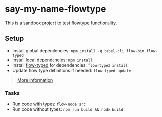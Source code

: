 # say-my-name-flowtype

This is a sandbox project to test [flowtype](https://flowtype.org/) functionality.

## Setup

- Install global dependencies: `npm install -g babel-cli flow-bin flow-typed`
- Install local dependencies: `npm install`
- Install [flow-typed](https://flowtype.org/docs/third-party.html#using-flow-typed) for dependencies: `flow-typed install`
- Update flow type definitions if needed: `flow-typed update`

> [More information](https://flowtype.org/docs/getting-started.html)

### Tasks

- Run code with types: `flow-node src`
- Run code without types: `npm run build && node build`
